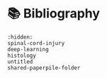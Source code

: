 # <span>📚</span> Bibliography

```{toctree}
:hidden:
spinal-cord-injury
deep-learning
histology
untitled
shared-paperpile-folder
```

